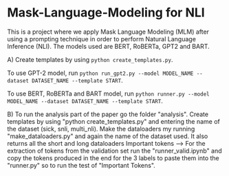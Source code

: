 # Mask-Language-Modeling for NLI

This is a project where we apply Mask Language Modeling (MLM) after using a prompting technique 
in order to perform Natural Language Inference (NLI). The models used are BERT, RoBERTa, GPT2 and BART.

A)
Create templates by using `python create_templates.py`.

To use GPT-2 model, run `python run_gpt2.py --model MODEL_NAME --dataset DATASET_NAME --template START`.

To use BERT, RoBERTa and BART model, run `python runner.py --model MODEL_NAME --dataset DATASET_NAME --template START`.

B)
To run the analysis part of the paper go the folder "analysis".
Create templates by using "python create_templates.py" and entering the name of the dataset (sick, snli, multi_nli).
Make the dataloaders my running "make_dataloaders.py" and again the name of the dataset used. It also returns all the short and long dataloaders
Important tokens --> For the extraction of tokens from the validation set run the "runner_valid.ipynb" and copy the tokens produced in the end
for the 3 labels to paste them into the "runner.py" so to run the test of "Important Tokens".
